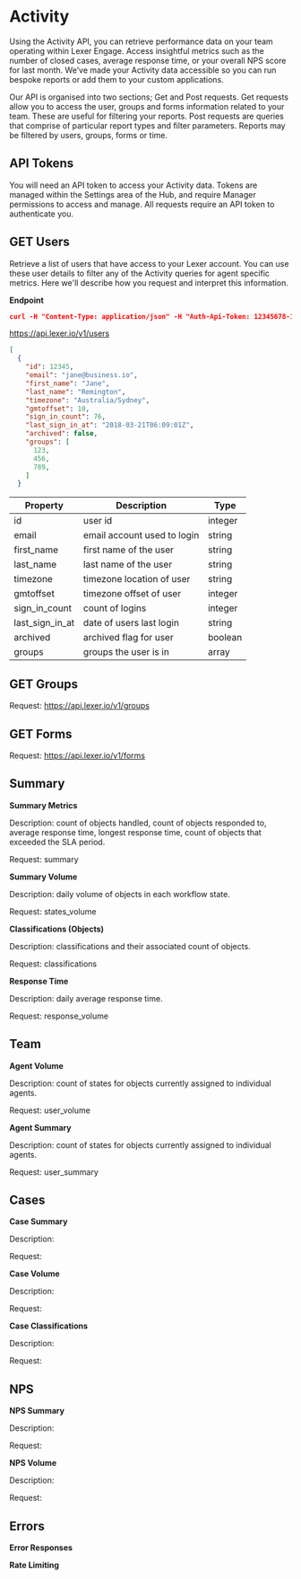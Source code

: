 # Activity

Using the Activity API, you can retrieve performance data on your team operating within Lexer Engage. Access insightful metrics such as the number of closed cases, average response time, or your overall NPS score for last month. We’ve made your Activity data accessible so you can run bespoke reports or add them to your custom applications.

Our API is organised into two sections; Get and Post requests. Get requests allow you to access the user, groups and forms information related to your team. These are useful for filtering your reports. Post requests are queries that comprise of particular report types and filter parameters. Reports may be filtered by users, groups, forms or time.

## API Tokens

You will need an API token to access your Activity data. Tokens are managed within the Settings area of the Hub, and require Manager permissions to access and manage. All requests require an API token to authenticate you.

## GET Users

Retrieve a list of users that have access to your Lexer account. You can use these user details to filter any of the Activity queries for agent specific metrics. Here we'll describe how you request and interpret this information.

**Endpoint**
```json
curl -H "Content-Type: application/json" -H "Auth-Api-Token: 12345678-1234-1234-1234-123456789" -X GET https://api.lexer.io/v1/users
```
https://api.lexer.io/v1/users 

```json
[
  {
    "id": 12345,
    "email": "jane@business.io",
    "first_name": "Jane",
    "last_name": "Remington",
    "timezone": "Australia/Sydney",
    "gmtoffset": 10,
    "sign_in_count": 76,
    "last_sign_in_at": "2018-03-21T06:09:01Z",
    "archived": false,
    "groups": [
      123,
      456,
      789,
    ]
  }
```


Property | Description | Type |
---------|-------------|------|
id  | user id | integer
email  | email account used to login | string
first_name  | first name of the user | string
last_name  | last name of the user | string
timezone | timezone location of user | string
gmtoffset | timezone offset of user | integer
sign_in_count | count of logins | integer
last_sign_in_at | date of users last login | string
archived | archived flag for user | boolean
groups | groups the user is in | array


## GET Groups

Request: https://api.lexer.io/v1/groups


## GET Forms

Request: https://api.lexer.io/v1/forms


## Summary

**Summary Metrics**

Description: count of objects handled, count of objects responded to, average response time, longest response time, count of objects that exceeded the SLA period.

Request: summary

**Summary Volume**

Description: daily volume of objects in each workflow state.

Request: states_volume

**Classifications (Objects)**

Description: classifications and their associated count of objects.

Request: classifications

**Response Time**

Description: daily average response time.

Request: response_volume

## Team 

**Agent Volume**

Description: count of states for objects currently assigned to individual agents.

Request: user_volume

**Agent Summary**

Description: count of states for objects currently assigned to individual agents.

Request: user_summary

## Cases

**Case Summary**

Description: 

Request: 

**Case Volume**

Description: 

Request: 

**Case Classifications**

Description: 

Request: 

## NPS

**NPS Summary**

Description: 

Request: 

**NPS Volume**

Description: 

Request: 


## Errors

**Error Responses**

**Rate Limiting**